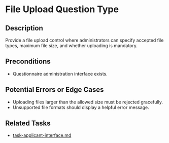 # File Upload Question Type

## Description
Provide a file upload control where administrators can specify accepted file types, maximum file size, and whether uploading is mandatory.

## Preconditions
- Questionnaire administration interface exists.

## Potential Errors or Edge Cases
- Uploading files larger than the allowed size must be rejected gracefully.
- Unsupported file formats should display a helpful error message.

## Related Tasks
- [task-applicant-interface.md](task-applicant-interface.md)
